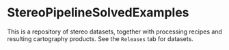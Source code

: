 # StereoPipelineSolvedExamples
This is a repository of stereo datasets, together with processing recipes and resulting cartography products. See the ``Releases`` tab for datasets.

